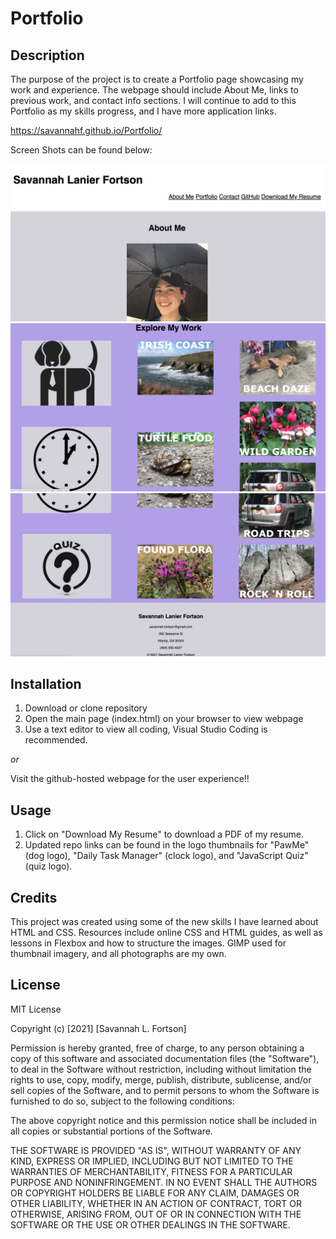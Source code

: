 # Portfolio

## Description

The purpose of the project is to create a Portfolio page showcasing my work and experience. The webpage should include About Me, links to previous work, and contact info sections. I will continue to add to this Portfolio as my skills progress, and I have more application links.

https://savannahf.github.io/Portfolio/

Screen Shots can be found below:

![UPDATED_IMAGE_01](./assets/IMAGE1.jpg)
![UPDATED_IMAGE_02](./assets/IMAGE2.jpg)
![UPDATED_IMAGE_03](./assets/IMAGE3.jpg)

## Installation

1. Download or clone repository
2. Open the main page (index.html) on your browser to view webpage
3. Use a text editor to view all coding, Visual Studio Coding is recommended.

_or_

Visit the github-hosted webpage for the user experience!!

## Usage

1. Click on "Download My Resume" to download a PDF of my resume.
2. Updated repo links can be found in the logo thumbnails for "PawMe" (dog logo), "Daily Task Manager" (clock logo), and "JavaScript Quiz" (quiz logo).

## Credits

This project was created using some of the new skills I have learned about HTML and CSS. Resources include online CSS and HTML guides, as well as lessons in Flexbox and how to structure the images. GIMP used for thumbnail imagery, and all photographs are my own.

## License

MIT License

Copyright (c) [2021] [Savannah L. Fortson]

Permission is hereby granted, free of charge, to any person obtaining a copy
of this software and associated documentation files (the "Software"), to deal
in the Software without restriction, including without limitation the rights
to use, copy, modify, merge, publish, distribute, sublicense, and/or sell
copies of the Software, and to permit persons to whom the Software is
furnished to do so, subject to the following conditions:

The above copyright notice and this permission notice shall be included in all
copies or substantial portions of the Software.

THE SOFTWARE IS PROVIDED "AS IS", WITHOUT WARRANTY OF ANY KIND, EXPRESS OR
IMPLIED, INCLUDING BUT NOT LIMITED TO THE WARRANTIES OF MERCHANTABILITY,
FITNESS FOR A PARTICULAR PURPOSE AND NONINFRINGEMENT. IN NO EVENT SHALL THE
AUTHORS OR COPYRIGHT HOLDERS BE LIABLE FOR ANY CLAIM, DAMAGES OR OTHER
LIABILITY, WHETHER IN AN ACTION OF CONTRACT, TORT OR OTHERWISE, ARISING FROM,
OUT OF OR IN CONNECTION WITH THE SOFTWARE OR THE USE OR OTHER DEALINGS IN THE
SOFTWARE.

```

```
